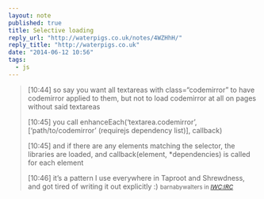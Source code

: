 ```yaml
---
layout: note
published: true
title: Selective loading
reply_url: "http://waterpigs.co.uk/notes/4WZHhH/"
reply_title: "http://waterpigs.co.uk"
date: "2014-06-12 10:56"
tags: 
  - js
---
```


> [10:44] so say you want all textareas with class=“codemirror” to have codemirror applied to them, but not to load codemirror at all on pages without said textareas
> 
> [10:45] you call enhanceEach(‘textarea.codemirror’, [‘path/to/codemirror’ (requirejs dependency list)], callback)
> 
> [10:45] and if there are any elements matching the selector, the libraries are loaded, and callback(element, *dependencies) is called for each element
>  
> [10:46] it’s a pattern I use everywhere in Taproot and Shrewdness, and got tired of writing it out explicitly :)
> <small>barnabywalters in <a href="http://indiewebcamp.com/irc/2014-06-12#t1402595077"><cite title="IndieWebCamp IRC">IWC:IRC</cite></a></small>

